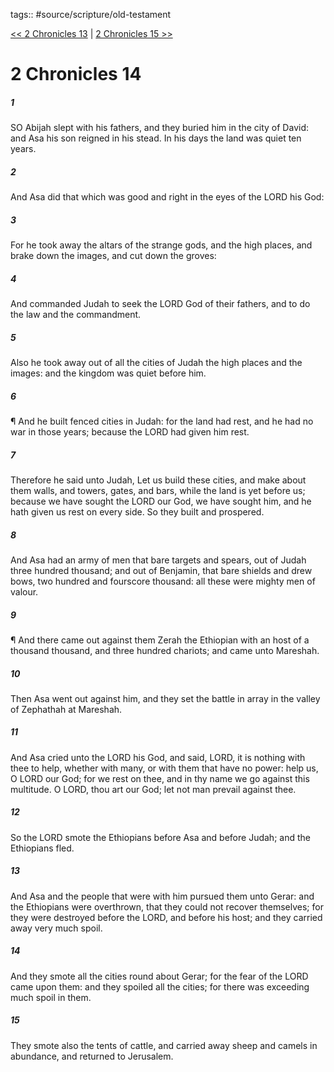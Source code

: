 tags:: #source/scripture/old-testament

[<< 2 Chronicles 13](/Old_Testament/14_2_Chronicles/2_Chronicles_13.md) | [2 Chronicles 15 >>](/Old_Testament/14_2_Chronicles/2_Chronicles_15.md)

# 2 Chronicles 14

##### 1

SO Abijah slept with his fathers, and they buried him in the city of David: and Asa his son reigned in his stead. In his days the land was quiet ten years.

##### 2

And Asa did that which was good and right in the eyes of the LORD his God:

##### 3

For he took away the altars of the strange gods, and the high places, and brake down the images, and cut down the groves:

##### 4

And commanded Judah to seek the LORD God of their fathers, and to do the law and the commandment.

##### 5

Also he took away out of all the cities of Judah the high places and the images: and the kingdom was quiet before him.

##### 6

¶ And he built fenced cities in Judah: for the land had rest, and he had no war in those years; because the LORD had given him rest.

##### 7

Therefore he said unto Judah, Let us build these cities, and make about them walls, and towers, gates, and bars, while the land is yet before us; because we have sought the LORD our God, we have sought him, and he hath given us rest on every side. So they built and prospered.

##### 8

And Asa had an army of men that bare targets and spears, out of Judah three hundred thousand; and out of Benjamin, that bare shields and drew bows, two hundred and fourscore thousand: all these were mighty men of valour.

##### 9

¶ And there came out against them Zerah the Ethiopian with an host of a thousand thousand, and three hundred chariots; and came unto Mareshah.

##### 10

Then Asa went out against him, and they set the battle in array in the valley of Zephathah at Mareshah.

##### 11

And Asa cried unto the LORD his God, and said, LORD, it is nothing with thee to help, whether with many, or with them that have no power: help us, O LORD our God; for we rest on thee, and in thy name we go against this multitude. O LORD, thou art our God; let not man prevail against thee.

##### 12

So the LORD smote the Ethiopians before Asa and before Judah; and the Ethiopians fled.

##### 13

And Asa and the people that were with him pursued them unto Gerar: and the Ethiopians were overthrown, that they could not recover themselves; for they were destroyed before the LORD, and before his host; and they carried away very much spoil.

##### 14

And they smote all the cities round about Gerar; for the fear of the LORD came upon them: and they spoiled all the cities; for there was exceeding much spoil in them.

##### 15

They smote also the tents of cattle, and carried away sheep and camels in abundance, and returned to Jerusalem.
